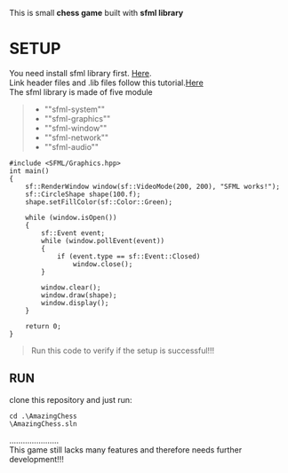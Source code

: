 This is small **chess game** built with **sfml library** 

# SETUP 

You need install sfml library first. [Here](https://www.sfml-dev.org/download.php).    
Link header files and .lib files follow this tutorial.[Here](https://www.sfml-dev.org/tutorials/2.6/start-vc.php)    
The sfml library is made of five module  
> - ""sfml-system""  
> - ""sfml-graphics""  
> - ""sfml-window""  
> - ""sfml-network""  
> - ""sfml-audio""


    #include <SFML/Graphics.hpp>
    int main()
    {
        sf::RenderWindow window(sf::VideoMode(200, 200), "SFML works!");
        sf::CircleShape shape(100.f);
        shape.setFillColor(sf::Color::Green);
    
        while (window.isOpen())
        {
            sf::Event event;
            while (window.pollEvent(event))
            {
                if (event.type == sf::Event::Closed)
                    window.close();
            }
    
            window.clear();
            window.draw(shape);
            window.display();
        }
    
        return 0;
    }
> Run this code to verify if the setup is successful!!!  
  
  
  
## RUN  
  
clone this repository and just run:

    cd .\AmazingChess  
    \AmazingChess.sln
......................  
This game still lacks many features and therefore needs further development!!!  

